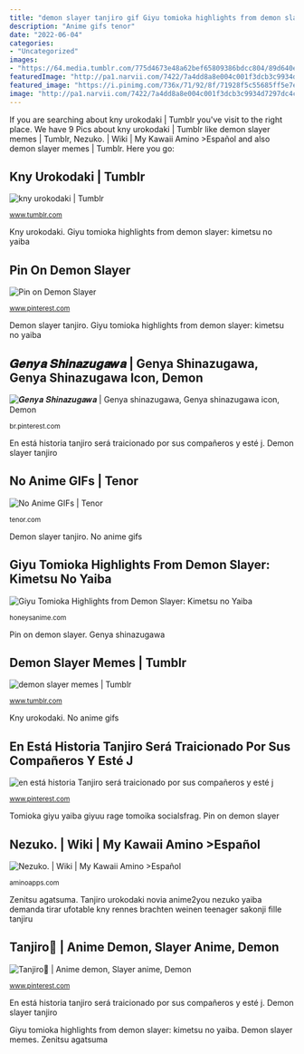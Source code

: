 ```yaml
---
title: "demon slayer tanjiro gif Giyu tomioka highlights from demon slayer: kimetsu no yaiba"
description: "Anime gifs tenor"
date: "2022-06-04"
categories:
- "Uncategorized"
images:
- "https://64.media.tumblr.com/775d4673e48a62bef65809386bdcc804/89d640ed6bc311fc-79/s1280x1920/f4ad51c08b144d51abcc3e368f3ccab8abdefb27.gif"
featuredImage: "http://pa1.narvii.com/7422/7a4dd8a8e004c001f3dcb3c9934d7297dc4cccabr1-498-334_00.gif"
featured_image: "https://i.pinimg.com/736x/71/92/8f/71928f5c55685ff5e7eb1c735a9c3a74.jpg"
image: "http://pa1.narvii.com/7422/7a4dd8a8e004c001f3dcb3c9934d7297dc4cccabr1-498-334_00.gif"
---
```


If you are searching about kny urokodaki | Tumblr you've visit to the right place. We have 9 Pics about kny urokodaki | Tumblr like demon slayer memes | Tumblr, Nezuko. | Wiki | My Kawaii Amino &gt;Español and also demon slayer memes | Tumblr. Here you go:

## Kny Urokodaki | Tumblr

![kny urokodaki | Tumblr](https://64.media.tumblr.com/e4d173a77f8ed422625ecb50cc00a9a6/31d2a9dc34da6e56-87/s400x600/30d65dee3a6531a02fa8428fb3d02648aa0a11a4.gifv "Tomioka giyu yaiba giyuu rage tomoika socialsfrag")

<small>www.tumblr.com</small>

Kny urokodaki. Giyu tomioka highlights from demon slayer: kimetsu no yaiba

## Pin On Demon Slayer

![Pin on Demon Slayer](https://i.pinimg.com/736x/69/59/be/6959be258b34f98af071230fda334c74.jpg "Genya shinazugawa")

<small>www.pinterest.com</small>

Demon slayer tanjiro. Giyu tomioka highlights from demon slayer: kimetsu no yaiba

## 𝑮𝒆𝒏𝒚𝒂 𝑺𝒉𝒊𝒏𝒂𝒛𝒖𝒈𝒂𝒘𝒂 | Genya Shinazugawa, Genya Shinazugawa Icon, Demon

![𝑮𝒆𝒏𝒚𝒂 𝑺𝒉𝒊𝒏𝒂𝒛𝒖𝒈𝒂𝒘𝒂 | Genya shinazugawa, Genya shinazugawa icon, Demon](https://i.pinimg.com/736x/62/2b/6e/622b6e516dfda92db1e166e7e0e7d3a6.jpg "Kny urokodaki")

<small>br.pinterest.com</small>

En está historia tanjiro será traicionado por sus compañeros y esté j. Demon slayer tanjiro

## No Anime GIFs | Tenor

![No Anime GIFs | Tenor](https://media.tenor.com/images/21474b3088522f76843e7829aadbf8e6/tenor.gif "Pin on demon slayer")

<small>tenor.com</small>

Demon slayer tanjiro. No anime gifs

## Giyu Tomioka Highlights From Demon Slayer: Kimetsu No Yaiba

![Giyu Tomioka Highlights from Demon Slayer: Kimetsu no Yaiba](https://honeysanime.com/wp-content/uploads/2019/11/Demon-Slayer-Kimetsu-no-Yaiba-1-Wallpaper-1-700x394.jpg "Anime gifs tenor")

<small>honeysanime.com</small>

Pin on demon slayer. Genya shinazugawa

## Demon Slayer Memes | Tumblr

![demon slayer memes | Tumblr](https://64.media.tumblr.com/775d4673e48a62bef65809386bdcc804/89d640ed6bc311fc-79/s1280x1920/f4ad51c08b144d51abcc3e368f3ccab8abdefb27.gif "No anime gifs")

<small>www.tumblr.com</small>

Kny urokodaki. No anime gifs

## En Está Historia Tanjiro Será Traicionado Por Sus Compañeros Y Esté J

![en está historia Tanjiro será traicionado por sus compañeros y esté j](https://i.pinimg.com/736x/37/81/7a/37817a6d8fda1ea82dfce401815e716c.jpg "Genya shinazugawa")

<small>www.pinterest.com</small>

Tomioka giyu yaiba giyuu rage tomoika socialsfrag. Pin on demon slayer

## Nezuko. | Wiki | My Kawaii Amino &gt;Español

![Nezuko. | Wiki | My Kawaii Amino &gt;Español](http://pa1.narvii.com/7422/7a4dd8a8e004c001f3dcb3c9934d7297dc4cccabr1-498-334_00.gif "No anime gifs")

<small>aminoapps.com</small>

Zenitsu agatsuma. Tanjiro urokodaki novia anime2you nezuko yaiba demanda tirar ufotable kny rennes brachten weinen teenager sakonji fille tanjiru

## Tanjiro🌚 | Anime Demon, Slayer Anime, Demon

![Tanjiro🌚 | Anime demon, Slayer anime, Demon](https://i.pinimg.com/736x/71/92/8f/71928f5c55685ff5e7eb1c735a9c3a74.jpg "En está historia tanjiro será traicionado por sus compañeros y esté j")

<small>www.pinterest.com</small>

En está historia tanjiro será traicionado por sus compañeros y esté j. Demon slayer tanjiro

Giyu tomioka highlights from demon slayer: kimetsu no yaiba. Demon slayer memes. Zenitsu agatsuma
